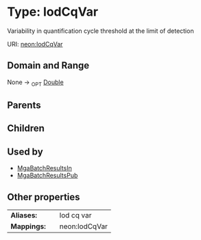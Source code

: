 
# Type: lodCqVar


Variability in quantification cycle threshold at the limit of detection

URI: [neon:lodCqVar](https://data.neonscience.org/lodCqVar)


## Domain and Range

None ->  <sub>OPT</sub> [Double](types/Double.md)

## Parents


## Children


## Used by

 * [MgaBatchResultsIn](MgaBatchResultsIn.md)
 * [MgaBatchResultsPub](MgaBatchResultsPub.md)

## Other properties

|  |  |  |
| --- | --- | --- |
| **Aliases:** | | lod cq var |
| **Mappings:** | | neon:lodCqVar |

